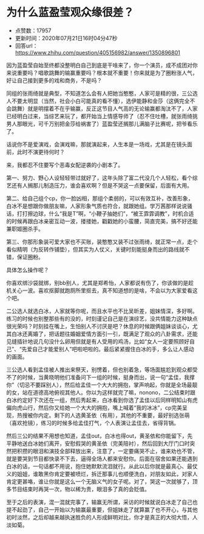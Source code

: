 # 为什么蓝盈莹观众缘很差？
- 点赞数：17957
- 更新时间：2020年07月21日16时04分47秒
- 回答url：https://www.zhihu.com/question/405156982/answer/1350896801
<body>
 <p data-pid="1vS6VA3d">因为蓝盈莹自始至终都没整明白自己到底是干啥来了，你一个演员，成不成团对你来说重要吗？唱歌跳舞的输赢重要吗？根本就不重要！你来就是为了圈粉涨人气，好让自己接到更多的戏和商务，不是吗？</p>
 <p data-pid="zYYeE2yu">同组的张雨绮就是典型，不知道怎么会有人把她当憨憨，人家可是精的很，三公选人不要太明显（当然，社会小白可能真的看不懂），选伊能静和金莎（这俩完全不会跳舞）就是明摆着不在乎输赢，反正这节目人气高的无论输赢都淘汰不了，人家已经明白过来，当综艺来玩了，都开始当上情感导师了（忍不住吐槽，就张雨绮挑男人那眼光，可千万别把金莎给祸害了）蓝盈莹还搁那儿满脑子比赛呢，把爷看乐了。</p>
 <p data-pid="b4Qjdt8h">话说你不是爱演戏，会演戏嘛，那就演起来，人生本是一场戏，尤其是在镜头面前，此时不演更待何时？</p>
 <p data-pid="k80NsQ1I">来，我都忍不住要写个恶毒女配逆袭的小剧本了。</p>
 <p data-pid="CQXax39V">第一、努力、野心人设轻轻带过就好了，这年头除了富二代没几个人轻松，看个综艺还有人搁那儿制造压力，谁会喜欢啊？但是不哭这一点要保留，后面有大用。</p>
 <p data-pid="eKo2iRH8">第二、给自己组个cp，你一脸凶相，那组个柔弱的，可以有效互补，改善形象，白冰不是想跟你做朋友嘛，人家形象气质也符合，就跟她组。学万茜那样说说骚话，打打擦边球，什么“我是T”啊，“小鞭子抽她们”，“被王霏霏调教”，时机合适的时候再跟白冰亲密互动一波，搂搂她，戳戳她的小蛮腰，简直完美，搞不好还能兼职姬圈杀手。</p>
 <p data-pid="DRSRl1w-">第三、你那形象装可爱大家也不买账，装憨憨又装不过张雨绮，就正常一点，走个看似精明（为反转作铺垫），但其实为人仗义，关键时刻能挺身而出的路线就不错，保证圈粉。</p>
 <p data-pid="OCtjaEjX">具体怎么操作呢？</p>
 <p data-pid="n_mJjYnz">你喜欢绑沙袋就绑，别bb别人，尤其是郑希怡，人家都说有伤了，你该做的是趁机关心一波。喜欢抠脚就跑厕所里抠去，真不知道想的是啥，不会以为大家爱看这个吧。</p>
 <p data-pid="dNyVO8Kv">二公选人就选白冰，人家就等你呢，而且水平也不比吴昕差，姐妹情深，多好啊。练习的时候也别整那些有的没的，时刻谨记自己是在演综艺，没共情能力这种缺点很光荣吗？时刻挂在嘴上，生怕别人不讨厌是吧？休息的时候跟俩姐妹谈谈心，尤其白冰还离婚了，把话题往婚姻爱情方面引一引，既满足了观众的八卦需求，还能见缝插针地说几句没什么卵用但就是有人受用的鸡汤，比如“女人一定要照顾好自己”、“先爱自己才能爱别人”吧啦吧啦的。最后紧紧握住白冰的手，多么让人感动的画面。</p>
 <p data-pid="CAZEZvf5">三公选人看到孟佳被人推出来祭天，别愣着，但也别着急，等场面尴尬到观众都受不了的时候，当黄晓明他们准备问下一组的时候，挺身而出，说一句“孟佳，我撑你”（切忌不要踩别人），然后给孟佳一个大大的拥抱，掌声响起，你就是全场最靓的女，站在道德高地俯视其他人。你以为这样就完了嘛，nonono，二公结束时跟白冰约定好下次还在一组，然后秀起来，白冰看到你选了孟佳以后同样明知山有虎偏向虎山行，然后你又给她一个大大的拥抱，嘴上喊着“我的冰冰”，cp完美呈现，热搜被你内定。剩下的人选黄圣依（有用），其他的不重要，最好别选张萌（喜欢抢镜），练习的时候多给孟佳打气，个人表演让孟佳去，省得背锅。</p>
 <p data-pid="NlKsex-W">然后三公的结果不用想也知道，孟佳out，白冰也得out，黄圣依和你能留下，先平静地送白冰她们离开，安慰假哭的黄圣依（完美陪衬），然后回到大厅门口时突然把积攒的眼泪和演技全部释放出来，注意了，一定要痛哭不止，谁来劝也不管，就是要哭到节目都快录不下去，逼得全场人都来安慰你。后面在宿舍如果还能遇到白冰的话，一句话都不用说，抱住她默默流泪就行。从此以后你就是最真心、最仗义的姐姐，谁敢黑你肯定要被喷烂，拆迁那事儿也顺便洗白，对朋友如此，对家人肯定更甚咯，谁让你就是这么一个无脑义气的女子呢。对了，哭这一次就够了，顶多节目结束时再哭一次，物以稀为贵，眼泪多了真的会贬值。</p>
 <p data-pid="0pzcO2kb">至于之后的表演，混一混就完事了，输赢无所谓，采访的时候就说白冰走了自己也提不起劲了，自己一开始以为输赢最重要，但姐妹走了就算赢了也不开心，与其他初时淡然，之后却越来越执迷胜负的人形成鲜明对比，你才是真正的大彻大悟，人淡如菊。</p>
 <p></p>
</body>